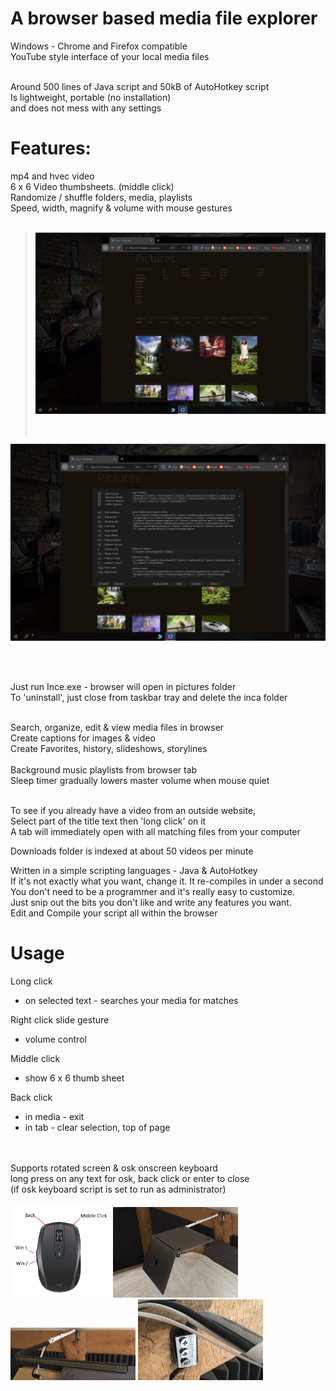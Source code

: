 
# A browser based media file explorer<br>

Windows - Chrome and Firefox compatible<br>
YouTube style interface of your local media files<br><br>

Around 500 lines of Java script and 50kB of AutoHotkey script<br>
Is lightweight, portable (no installation)<br>
and does not mess with any settings<br>

# Features:

mp4 and hvec video<br>
6 x 6 Video thumbsheets. (middle click)<br>
Randomize / shuffle folders, media, playlists<br>
Speed, width, magnify & volume with mouse gestures<br><br>

><img src="screens/Screen 1.jpg" width="640"/></p><br>

<p><img src="screens/Screen 2.jpg" width="640"/></p><br><br>

Just run Ince.exe - browser will open in pictures folder<br>
To 'uninstall', just close from taskbar tray and delete the inca folder<br><br>

Search, organize, edit & view media files in browser<br>
Create captions for images & video<br>
Create Favorites, history, slideshows, storylines<br><br>
Background music playlists from browser tab<br>
Sleep timer gradually lowers master volume when mouse quiet<br><br>

To see if you already have a video from an outside website,<br>
Select part of the title text then 'long click' on it<br>
A tab will immediately open with all matching files from your computer<br>

Downloads folder is indexed at about 50 videos per minute<br>

Written in a simple scripting languages - Java & AutoHotkey<br>
If it's not exactly what you want, change it. It re-compiles in under a second<br>
You don't need to be a programmer and it's really easy to customize.<br>
Just snip out the bits you don't like and write any features you want.<br>
Edit and Compile your script all within the browser<br>

# Usage

Long click
- on selected text - searches your media for matches

Right click slide gesture
- volume control

Middle click
- show 6 x 6 thumb sheet

Back click
- in media - exit
- in tab - clear selection, top of page

<br><br>Supports rotated screen & osk onscreen keyboard<br>
long press on any text for osk, back click or enter to close<br>
(if osk keyboard script is set to run as administrator)<br>

<img src="screens/mouse.jpg" width="160"/> <img src="screens/swivel arm 3.jpg" width="200"/> <br>
<img src="screens/swivel arm 2.jpg" width="200"/> <img src="screens/swivel arm 1.jpg" width="200"/></p>


